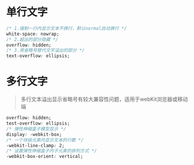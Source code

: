 # 单行文字

```css
/* 1.强制一行内显示文本不换行，默认normal自动换行 */
white-space: nowrap;
/* 2.超出的部分隐藏 */
overflow: hidden;
/* 3.用省略号替代文字溢出的部分 */
text-overflow: ellipsis;
```

# 多行文字

> 多行文本溢出显示省略号有较大兼容性问题，适用于webKit浏览器或移动端

```css
overflow: hidden;
test-overflow: ellipsis;
/* 弹性伸缩盒子模型显示 */
display: -webkit-box;
/* 一个块级元素内显示文本的行数 */
-webkit-line-clamp: 2;
/* 设置弹性伸缩盒子内子元素的排列方式 */
-webkit-box-orient: vertical;
```

